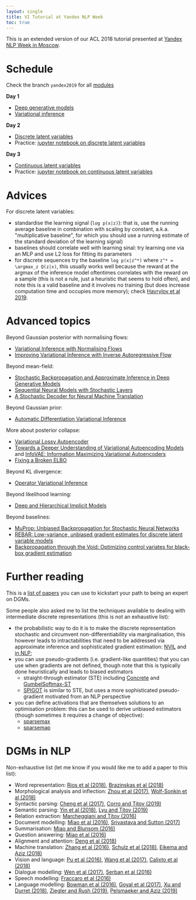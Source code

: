 ```yaml
---
layout: single
title: VI Tutorial at Yandex NLP Week
toc: true
---
```



This is an extended version of our ACL 2018 tutorial presented at [Yandex NLP Week in Moscow](https://academy.yandex.ru/events/data_analysis/NLP_week/).


# Schedule

Check the branch `yandex2019` for all [modules](https://github.com/philschulz/VITutorial/tree/yandex2019/modules)

**Day 1**
* [Deep generative models](https://github.com/philschulz/VITutorial/blob/yandex2019/modules/M0_Intro/M0_Intro.pdf)
* [Variational inference](https://github.com/philschulz/VITutorial/blob/yandex2019/modules/M1_Basics/M1_Basics.pdf)

**Day 2**
* [Discrete latent variables](https://github.com/philschulz/VITutorial/blob/yandex2019/modules/M3a_WS_NVIL/M3a_WS_NVIL.pdf)
* Practice: [jupyter notebook on discrete latent variables](https://github.com/probabll/dgm4nlp/blob/master/notebooks/sst/SST.ipynb)

**Day 3**
* [Continuous latent variables](https://github.com/philschulz/VITutorial/blob/yandex2019/modules/M3b_VAE/M3b_VAE.pdf)
* Practice: [jupyter notebook on continuous latent variables](https://github.com/probabll/dgm4nlp/tree/master/notebooks/sentencevae)

# Advices

For discrete latent variables:
* standardise the learning signal (`log p(x|z)`): that is, use the running average baseline in combination with scaling by constant, a.k.a. "multiplicative baseline", for which you should use a running estimate of the standard deviation of the learning signal)
* baselines should correlate well with learning sinal: try learning one via an MLP and use L2 loss for fitting its parameters
* for discrete sequences try the baseline `log p(x|z^*)` where `z^* = \argmax_z Q(z|x)`, this usually works well because the reward at the argmax of the inference model oftentimes correlates with the reward on a sample (this is not a rule, just a heuristic that seems to hold often), and note this is a valid baseline and it involves no training (but does increase computation time and occupies more memory); check [Havrylov et al 2019](https://serhii-havrylov.github.io/res/naacl.pdf).


# Advanced topics

Beyond Gaussian posterior with normalising flows:

* [Variational Inference with Normalising Flows](https://arxiv.org/abs/1505.05770)
* [Improving Variational Inference with Inverse Autoregressive Flow](https://arxiv.org/abs/1606.04934)

Beyond mean-field:

* [Stochastic Backpropagation and Approximate Inference in Deep Generative Models](https://arxiv.org/pdf/1401.4082.pdf)
* [Sequential Neural Models with Stochastic Layers](https://arxiv.org/pdf/1605.07571.pdf)
* [A Stochastic Decoder for Neural Machine Translation](https://aclweb.org/anthology/P18-1115)

Beyond Gaussian prior:

* [Automatic Differentiation Variational Inference](https://arxiv.org/pdf/1603.00788.pdf)

More about posterior collapse:

* [Variational Lossy Autoencoder](https://arxiv.org/pdf/1611.02731.pdf)
* [Towards a Deeper Understanding of Variational Autoencoding Models](https://arxiv.org/pdf/1702.08658.pdf) and [InfoVAE: Information Maximizing Variational Autoencoders](https://arxiv.org/pdf/1706.02262.pdf)
* [Fixing a Broken ELBO](https://arxiv.org/pdf/1711.00464.pdf)

Beyond KL divergence:

* [Operator Variational Inference](https://arxiv.org/pdf/1610.09033.pdf)

Beyond likelihood learning:

* [Deep and Hierarchical Implicit Models](https://arxiv.org/pdf/1702.08896.pdf)

Beyond baselines:

* [MuProp: Unbiased Backpropagation for Stochastic Neural Networks](https://arxiv.org/abs/1511.05176)
* [REBAR: Low-variance, unbiased gradient estimates for discrete latent variable models](https://arxiv.org/pdf/1703.07370.pdf)
* [Backpropagation through the Void: Optimizing control variates for black-box gradient estimation](https://arxiv.org/pdf/1711.00123.pdf)


# Further reading

This is a [list of papers](landscape) you can use to kickstart your path to being an expert on DGMs.

Some people also asked me to list the techniques available to dealing with intermediate discrete representations (this is not an exhaustive list):
* the probabilistic way to do it is to make the discrete representation stochastic and circumvent non-differentiability via marginalisation, this however leads to intractabilities that need to be addressed via approximate inference and sophisticated gradient estimation: [NVIL](https://www.cs.toronto.edu/~amnih/papers/nvil.pdf) and [in NLP](https://arxiv.org/pdf/1511.06038.pdf);
* you can use pseudo-gradients (i.e. gradient-like quantities) that you can use when gradients are not defined, though note that this is typically done heuristically and leads to biased estimators
    * straight-through estimator (STE) including [Concrete](https://arxiv.org/pdf/1611.01144.pdf) and [GumbelSoftmax-ST](https://arxiv.org/pdf/1611.00712.pdf)
    * [SPIGOT](https://aclweb.org/anthology/P18-1173) is similar to STE, but uses a more sophisticated pseudo-gradient motivated from an NLP perspective
* you can define activations that are themselves solutions to an optimisation problem: this can be used to derive unbiased estimators (though sometimes it requires a change of objective):
    * [sparsemax](https://arxiv.org/pdf/1602.02068.pdf)
    * [sparsemap](http://proceedings.mlr.press/v80/niculae18a/niculae18a.pdf)



# DGMs in NLP

Non-exhaustive list (let me know if you would like me to add a paper to this list):

* Word representation: [Rios et al (2018)](https://doi.org/10.18653/v1/N18-1092), [Brazinskas et al (2018)](https://aclweb.org/anthology/C18-1151)
* Morphological analysis and inflection: [Zhou et al (2017)](http://aclweb.org/anthology/P17-1029), [Wolf-Sonkin et al (2018)](https://www.aclweb.org/anthology/P18-1245)
* Syntactic parsing: [Cheng et al (2017)](http://aclweb.org/anthology/P17-2019), [Corro and Titov (2019)](https://arxiv.org/pdf/1807.09875.pdf)
* Semantic parsing: [Yin et al (2018)](https://www.aclweb.org/anthology/P18-1070), [Lyu and Titov (2019)](http://www.aclweb.org/anthology/P18-1037)
* Relation extraction: [Marcheggiani and Titov (2016)](http://ivan-titov.org/papers/tacl16diego.pdf)
* Document modelling: [Miao et al (2016)](https://arxiv.org/pdf/1511.06038.pdf), [Srivastava and Sutton (2017)](https://arxiv.org/pdf/1703.01488.pdf)
* Summarisation: [Miao and Blunsom (2016)](http://aclweb.org/anthology/D16-1031)
* Question answering: [Miao et al (2016)](https://arxiv.org/pdf/1511.06038.pdf)
* Alignment and attention: [Deng et al (2018)](https://arxiv.org/pdf/1807.03756.pdf)
* Machine translation: [Zhang et al (2016)](https://aclweb.org/anthology/D16-1050), [Schulz et al (2018)](https://aclweb.org/anthology/P18-1115), [Eikema and Aziz (2018)](https://arxiv.org/pdf/1807.10564.pdf)
* Vision and language: [Pu et al (2016)](http://papers.nips.cc/paper/6528-variational-autoencoder-for-deep-learning-of-images-labels-and-captions.pdf), [Wang et al (2017)](http://papers.nips.cc/paper/7158-diverse-and-accurate-image-description-using-a-variational-auto-encoder-with-an-additive-gaussian-encoding-space.pdf), [Calixto et al (2018)](https://arxiv.org/pdf/1811.00357.pdf)
* Dialogue modelling: [Wen et al (2017)](http://proceedings.mlr.press/v70/wen17a/wen17a.pdf), [Serban et al (2016)](https://arxiv.org/pdf/1605.06069.pdf)
* Speech modelling: [Fraccaro et al (2016)](https://arxiv.org/pdf/1605.07571.pdf)
* Language modelling: [Bowman et al (2016)](https://aclweb.org/anthology/K16-1002), [Goyal et al (2017)](https://papers.nips.cc/paper/7248-z-forcing-training-stochastic-recurrent-networks.pdf), [Xu and Durret (2018)](https://aclweb.org/anthology/D18-1480), [Ziegler and Rush (2019)](https://arxiv.org/pdf/1901.10548.pdf), [Pelsmaeker and Aziz (2019)](https://arxiv.org/pdf/1904.08194.pdf)
